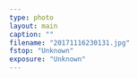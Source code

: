 ```yaml
---
type: photo
layout: main
caption: ""
filename: "20171116230131.jpg"
fstop: "Unknown"
exposure: "Unknown"
---
```

